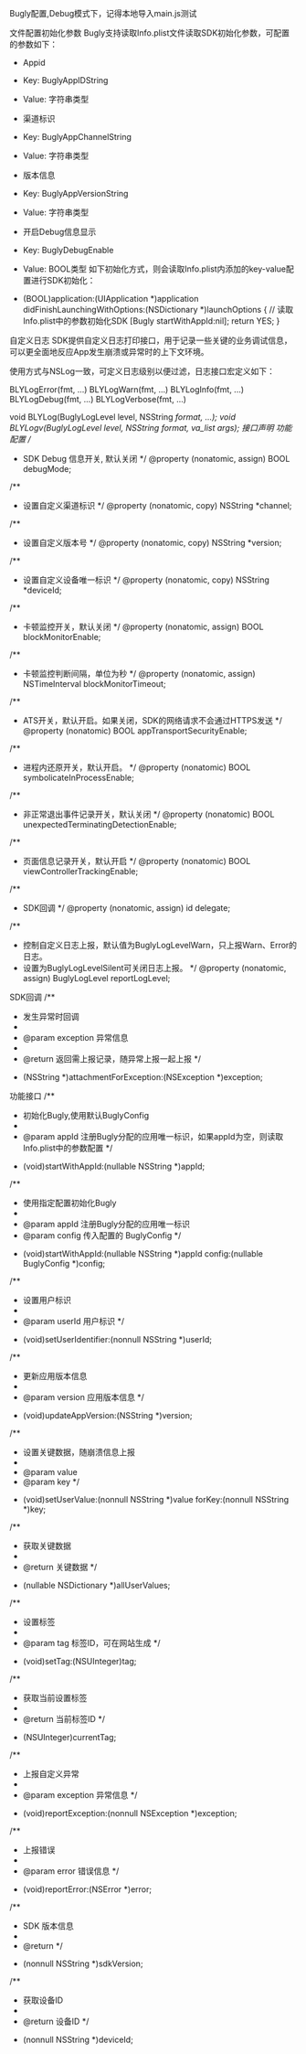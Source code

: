 Bugly配置,Debug模式下，记得本地导入main.js测试

文件配置初始化参数
Bugly支持读取Info.plist文件读取SDK初始化参数，可配置的参数如下：

- Appid
- Key: BuglyAppIDString
- Value: 字符串类型
- 渠道标识
- Key: BuglyAppChannelString
- Value: 字符串类型
- 版本信息
- Key: BuglyAppVersionString
- Value: 字符串类型
- 开启Debug信息显示
- Key: BuglyDebugEnable
- Value: BOOL类型
如下初始化方式，则会读取Info.plist内添加的key-value配置进行SDK初始化：


- (BOOL)application:(UIApplication *)application didFinishLaunchingWithOptions:(NSDictionary *)launchOptions {
// 读取Info.plist中的参数初始化SDK
[Bugly startWithAppId:nil];
return YES;
}

自定义日志
SDK提供自定义日志打印接口，用于记录一些关键的业务调试信息，可以更全面地反应App发生崩溃或异常时的上下文环境。

使用方式与NSLog一致，可定义日志级别以便过滤，日志接口宏定义如下：


BLYLogError(fmt, ...)
BLYLogWarn(fmt, ...)
BLYLogInfo(fmt, ...)
BLYLogDebug(fmt, ...)
BLYLogVerbose(fmt, ...)

void BLYLog(BuglyLogLevel level, NSString *format, ...);
void BLYLogv(BuglyLogLevel level, NSString *format, va_list args);
接口声明
功能配置
/**
*  SDK Debug 信息开关, 默认关闭
*/
@property (nonatomic, assign) BOOL debugMode;

/**
*  设置自定义渠道标识
*/
@property (nonatomic, copy) NSString *channel;

/**
*  设置自定义版本号
*/
@property (nonatomic, copy) NSString *version;

/**
*  设置自定义设备唯一标识
*/
@property (nonatomic, copy) NSString *deviceId;

/**
*  卡顿监控开关，默认关闭
*/
@property (nonatomic, assign) BOOL blockMonitorEnable;

/**
*  卡顿监控判断间隔，单位为秒
*/
@property (nonatomic, assign) NSTimeInterval blockMonitorTimeout;

/**
*  ATS开关，默认开启。如果关闭，SDK的网络请求不会通过HTTPS发送
*/
@property (nonatomic) BOOL appTransportSecurityEnable;

/**
*  进程内还原开关，默认开启。
*/
@property (nonatomic) BOOL symbolicateInProcessEnable;

/**
*  非正常退出事件记录开关，默认关闭
*/
@property (nonatomic) BOOL unexpectedTerminatingDetectionEnable;

/**
*  页面信息记录开关，默认开启
*/
@property (nonatomic) BOOL viewControllerTrackingEnable;

/**
*  SDK回调
*/
@property (nonatomic, assign) id<BuglyDelegate> delegate;

/**
* 控制自定义日志上报，默认值为BuglyLogLevelWarn，只上报Warn、Error的日志。
* 设置为BuglyLogLevelSilent可关闭日志上报。
*/
@property (nonatomic, assign) BuglyLogLevel reportLogLevel;

SDK回调
/**
*  发生异常时回调
*
*  @param exception 异常信息
*
*  @return 返回需上报记录，随异常上报一起上报
*/
- (NSString *)attachmentForException:(NSException *)exception;

功能接口
/**
*  初始化Bugly,使用默认BuglyConfig
*
*  @param appId 注册Bugly分配的应用唯一标识，如果appId为空，则读取Info.plist中的参数配置
*/
+ (void)startWithAppId:(nullable NSString *)appId;

/**
*  使用指定配置初始化Bugly
*
*  @param appId 注册Bugly分配的应用唯一标识
*  @param config 传入配置的 BuglyConfig
*/
+ (void)startWithAppId:(nullable NSString *)appId
config:(nullable BuglyConfig *)config;

/**
*  设置用户标识
*
*  @param userId 用户标识
*/
+ (void)setUserIdentifier:(nonnull NSString *)userId;

/**
*  更新应用版本信息
*
*  @param version 应用版本信息
*/
+ (void)updateAppVersion:(NSString *)version;

/**
*  设置关键数据，随崩溃信息上报
*
*  @param value
*  @param key
*/
+ (void)setUserValue:(nonnull NSString *)value
forKey:(nonnull NSString *)key;

/**
*  获取关键数据
*
*  @return 关键数据
*/
+ (nullable NSDictionary *)allUserValues;

/**
*  设置标签
*
*  @param tag 标签ID，可在网站生成
*/
+ (void)setTag:(NSUInteger)tag;

/**
*  获取当前设置标签
*
*  @return 当前标签ID
*/
+ (NSUInteger)currentTag;

/**
*  上报自定义异常
*
*  @param exception 异常信息
*/
+ (void)reportException:(nonnull NSException *)exception;

/**
*  上报错误
*
*  @param error 错误信息
*/
+ (void)reportError:(NSError *)error;

/**
*  SDK 版本信息
*
*  @return
*/
+ (nonnull NSString *)sdkVersion;

/**
*  获取设备ID
*
*  @return 设备ID
*/
+ (nonnull NSString *)deviceId;
